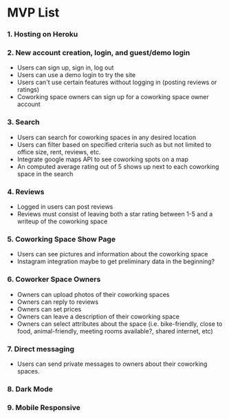 # MVP List

### 1. Hosting on Heroku

### 2. New account creation, login, and guest/demo login
* Users can sign up, sign in, log out
* Users can use a demo login to try the site
* Users can't use certain features without logging in (posting reviews or ratings)
* Coworking space owners can sign up for a coworking space owner account

### 3. Search
* Users can search for coworking spaces in any desired location
* Users can filter based on specified criteria such as but not limited to office size, rent, reviews, etc.
* Integrate google maps API to see coworking spots on a map
* An computed average rating out of 5 shows up next to each coworking space in the search

### 4. Reviews
* Logged in users can post reviews 
* Reviews must consist of leaving both a star rating between 1-5 and a writeup of the coworking space
  

### 5. Coworking Space Show Page
* Users can see pictures and information about the coworking space 
* Instagram integration maybe to get preliminary data in the beginning?


### 6. Coworker Space Owners
* Owners can upload photos of their coworking spaces
* Owners can reply to reviews 
* Owners can set prices 
* Owners can leave a description of their coworking space 
* Owners can select attributes about the space (i.e. bike-friendly, close to food, animal-friendly, meeting rooms available?, shared internet, etc)


### 7. Direct messaging
* Users can send private messages to owners about their coworking spaces.

### 8. Dark Mode

### 9. Mobile Responsive
